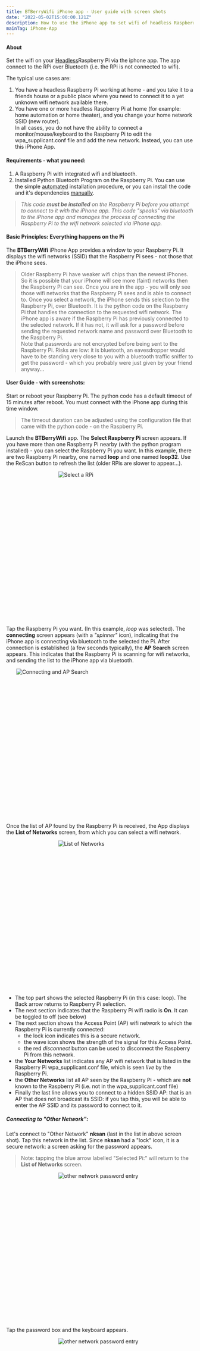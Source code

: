 ```yaml
---
title: BTBerryWifi iPhone app - User guide with screen shots
date: "2022-05-02T15:00:00.121Z"
description: How to use the iPhone app to set wifi of headless Raspberry Pi over Bluetooth.
mainTag: iPhone-App
---
```


#### About  
Set the wifi on your [Headless](/Raspberry-Pi/Principles-What-is-Headless/#sectionTop)Raspberry Pi via the iphone app.  The app connect to the RPi over Bluetooth (i.e. the RPi is not connected to wifi).
 
The typical use cases are:
1. You have a headless Raspberry Pi working at home - and you take it to a friends house or a public place where you need to connect it to a yet unknown wifi network available there.  
2. You have one or more headless Raspberry Pi at home (for example: home automation or home theater), and you change your home network SSID (new router).  
In all cases, you do not have the ability to connect a monitor/mouse/keyboard to the Raspberry Pi to edit the wpa_supplicant.conf file and add the new network. Instead, you can use this iPhone App.

#### Requirements - what you need:
1. A Raspberry Pi with integrated wifi and bluetooth.
2. Installed Python Bluetooth Program on the Raspberry Pi.  You can use the simple [automated](/Set-wifi-via-bluetooth/Installation-RaspberryPi-automatic/#sectionTop) installation procedure, or you can install the code and it's dependencies [manually](/Set-wifi-via-bluetooth/Installation-RaspberryPi-manual/#sectionTop).
>*This code **must be installed** on the Raspberry Pi before you attempt to connect to it with the iPhone app.  This code "speaks" via bluetooth to the iPhone app and manages the process of connecting the Raspberry Pi to the wifi network selected via iPhone app.*

#### Basic Principles: Everything happens on the Pi

The **BTBerryWifi** iPhone App provides a window to your Raspberry Pi. It displays the wifi networks (SSID) that the Raspberry Pi sees - not those that the iPhone sees.
>Older Raspberry Pi have weaker wifi chips than the newest iPhones.  So it is  possible that your iPhone will see more (faint) networks then the Raspberry Pi can see. Once you are in the app - you will only see those wifi networks that the Raspberry Pi sees and is able to connect to.
Once you select a network, the iPhone sends this selection to the Raspberry Pi, over Bluetooth.  It is the python code on the Raspberry Pi that  handles the connection to the requested wifi network.
The iPhone app is aware if the Raspberry Pi has previously connected to the selected network. If it has not, it will ask for a password before sending the requested network name and password over Bluetooth to the Raspberry Pi.  
>Note that passwords are not encrypted before being sent to the Raspberry Pi. Risks are low: it is bluetooth, an eavesdropper would have to be standing very close to you with a bluetooth traffic sniffer to get the password - which you probably were just given by your friend anyway...

#### User Guide - with screenshots:

Start or reboot your Raspberry Pi.  The python code has a default timeout of 15 minutes after reboot. You must connect with the iPhone app during this time window.
>The timeout duration can be adjusted using the configuration file that came with the python code - on the Raspberry Pi.  

Launch the **BTBerryWifi** app.  The **Select Raspberry Pi** screen appears.  If you have more than one Raspberry Pi nearby (with the python program installed) - you can select the Raspberry Pi you want. In this example, there are two Raspberry Pi nearby, one named **loop** and one named **loop32**.   Use the ReScan button to refresh the list (older RPis are slower to appear...).  

<div style="width: 225px; margin-top: 1em; margin-bottom: 1em; height: 400px; margin-left: auto; margin-right: auto">

![Select a RPi](./selectpi2.png)

</div>

Tap the Raspberry Pi you want. (In this example, *loop* was selected).  The **connecting** screen appears (with a *"spinner"* icon), indicating that the iPhone app is connecting via bluetooth to the selected the  Pi.  After connection is established (a few seconds typically), the **AP Search** screen appears.  This indicates that the Raspberry Pi is scanning for wifi networks, and sending the list to the iPhone app via bluetooth.  

<div style="width: 450px;  height: 400px; margin-top: 1em; margin-bottom: 1em; margin-left: auto; margin-right: auto">

![Connecting and AP Search](./conn-ap.png)

</div>

Once the list of AP found by the Raspberry Pi is received, the App displays the **List of Networks** screen, from which you can select a wifi network.

<div style="width: 225px;  height: 400px; margin-top: 1em; margin-bottom: 1em; margin-left: auto; margin-right: auto">

![List of Networks](./otherlistnksan.png)

</div>

- The top part shows the selected Raspberry Pi (in this case: loop).  The Back arrow returns to Raspberry Pi selection.  
- The next section indicates that the Raspberry Pi wifi radio is **On**.  It can be toggled to off (see below)
- The next section shows the Access Point (AP) wifi network to which the Raspberry Pi is currently connected:
    - the lock icon indicates this is a secure network.
    - the wave icon shows the strength of the signal for this Access Point.
    - the red *disconnect* button can be used to disconnect the Raspberry Pi from this network.
- the **Your Networks** list indicates any AP wifi network that is listed in the Raspberry Pi wpa_supplicant.conf file, which is seen *live* by the Raspberry Pi.
- the **Other Networks** list all AP seen by the Raspberry Pi - which are **not** known to the Raspberry Pi (i.e. not in the wpa_supplicant.conf file)
- Finally the last line allows you to connect to a hidden SSID AP: that is an AP that does not broadcast its SSID: if you tap this, you will be able to enter the AP SSID and its password to connect to it.

##### Connecting to "Other Network":

Let's connect to "Other Network" **nksan** (last in the list in above screen shot).  Tap this network in the list.  Since **nksan** had a "lock" icon, it is a secure network: a screen asking for the password appears.
>Note: tapping the blue arrow labelled "Selected Pi:" will return to the **List of Networks** screen.

 <div style="width: 225px;  height: 400px; margin-top: 1em; margin-bottom: 1em; margin-left: auto; margin-right: auto">

![other network password entry](./othernksan.png)

</div>

Tap the password box and the keyboard appears. 

<div style="width: 225px;  height: 400px; margin-top: 1em; margin-bottom: 1em; margin-left: auto; margin-right: auto">

![other network password entry](./othernksanwKB.png)

</div>


 Enter the password and tap **connect**.  A waiting screen with "spinner" indicates that the Raspberry Pi is attempting to connect to the selected AP (nksan) with the supplied password.  It can take up to 15 seconds to connect.

 <div style="width: 225px;  height: 400px; margin-top: 1em; margin-bottom: 1em; margin-left: auto; margin-right: auto">

![connecting to AP wifi network](./nksanspinner.png)

</div>

Once connected, the **List of Networks** screen is displayed.  You can see that the **nksan** is now connected - meaning that the Raspberry Pi successfully connected to the nksan wifi network.  

<div style="width: 225px;  height: 400px; margin-top: 1em; margin-bottom: 1em; margin-left: auto; margin-right: auto">

![List of Network - nksan](./nksanconnected.png)

</div>

>Note that the previous network Bell671 is no longer connected, and is listed under **Known Networks**.

##### Connect to "Your Networks"

Let us reconnect to **Bell671** which is a known network. Simply tap on the desired network (Bell671 in this example).  A spinner will be displayed as above, and when the connection is established, the **List of Network** screen is displayed, this time with Bell671 shown as connected.

<div style="width: 225px;  height: 400px; margin-top: 1em; margin-bottom: 1em; margin-left: auto; margin-right: auto">

![List of Network - nksan](./nksaninYour.png)

</div>

>The earlier successful connection to **nksan** means that this network was added to the wpa_supplicant.conf file via the python program on the Raspberry Pi. It is therefore now shown under **Known Networks**.  

###### Other Network - secured - failed to connect:

If you have failed to connect, it is likely because the password is wrong (although there are rare cases where the network refuses connections for other reasons which cannot be addressed with this App).

For example, we have attempted to connect to ***Bell671-5G*** listed in **Other Networks**, but have entered a bogus password.  The Raspberry Pi attempted to connect and failed. The failure screen is displayed:

<div style="width: 225px;  height: 400px; margin-top: 1em; margin-bottom: 1em; margin-left: auto; margin-right: auto">

![List of Network - nksan](./bellfailed.png)

</div>

>At this point, you can re-enter the password, or tap the top-left blue arrow labelled **Selected Pi** to return to the **List of Networks** screen.


##### Connecting to a hidden SSID

Some Access Points are configured to **not** broadcast their SSID (i.e.  name).  In this case it is not found by the Raspberry Pi and is not displayed in the list of network.  However, you can still connect to it if you know the exact name of the hidden (SSID) network and the password.

Tap the last row at the bottom of the screen labelled: **Other:** Use hidden SSID.  A screen appears that allows you to enter both the name of the network (SSID) and the password.


<div style="width: 225px;  height: 400px; margin-top: 1em; margin-bottom: 1em; margin-left: auto; margin-right: auto">

![List of Network - nksan](./hiddenwkb.png)

</div>

Enter the required information and click connect.  The familiar spinner appears, and if successful, the **List of Network** screen will appear, showing the hidden SSID's name as connected.  

>Note that now that you have connected to this hidden SSID, the Raspberry Pi is aware of its presence, and if you disconnect from it, this hidden SSID's name will actually be listed under known networks - but only for the duration of this session.

###### hidden SSID - failure to connect

In this example, a fake SSID name and password was entered.  has a result, the Raspberry Pi could not connect and displayed the corresponding failure screen.

<div style="width: 225px;  height: 400px; margin-top: 1em; margin-bottom: 1em; margin-left: auto; margin-right: auto">

![List of Network - nksan](./hiddenfailed.png)

</div>

>You can re-enter correct information and connect, or tap the top-left blue arrow labelled **Selected Pi:** to return to the **List of Networks** screen

##### Connecting to an open Network

An open network is not secured, and does not need a password. These are often found in coffee shops or airports for example. They will appear in the **Other Networks** list.  They do not have a lock icon.  For example, Solar, below is an open network.

<div style="width: 225px;  height: 400px; margin-top: 1em; margin-bottom: 1em; margin-left: auto; margin-right: auto">

![List of Network - nksan](./nksaninYour.png)

</div>

To connect, tap the name of the network.  Since a password is not needed, the Raspberry Pi will attempt to connect immediately, and the connection spinner seen above will be displayed.  If the connection is successful, the familiar **List of Network** will be displayed with the selected open network connected.

###### Open network - failure to connect:

If the Raspberry Pi fails to connect the following screen will be displayed.  

<div style="width: 225px;  height: 400px; margin-top: 1em; margin-bottom: 1em; margin-left: auto; margin-right: auto">

![List of Network - nksan](./solarfailed.png)

</div>

> At this point, you do not have many options. The Raspberry Pi has failed to connect.  There is no password to re-enter.  You can only try to connect again or go back to the **List of Network**.  

##### Turning off the Raspberry Pi Wifi Radio

Using the app it is possible to turn off the wifi radio on the Raspberry Pi. This is sometimes used to save battery on the RPi.  On the **List of Network** screen, simply toggle (*slide left*) the switch labelled **Wifi Radio (On-Off)**.

When the RPi wifi radio is off, the following screen will be displayed:

<div style="width: 225px;  height: 400px; margin-top: 1em; margin-bottom: 1em; margin-left: auto; margin-right: auto">

![List of Network - nksan](./wifiradioOff.png)

</div>

>Note that although the wifi radio is off, the bluetooth radio is still functioning and the iPhone app is still connected to the Raspberry Pi.  You can turn on the wifi on the RPi by toggling the switch back to On (*slide right*).  

Upon turning the radio **on**, the **List of Networks** screen appears again.  However, the RPi is not connected to a network.  

<div style="width: 225px;  height: 400px; margin-top: 1em; margin-bottom: 1em; margin-left: auto; margin-right: auto">

![List of Network - nksan](./disconnected.png)

</div>

You must select one of the network to reconnect the Raspberry Pi to a wifi network.

##### Raspberry Pi Bluetooth failure / Python program timeout

It has been observed that sometimes the Raspberry Pi Bluetooth connection drops - which essentially disconnects the iPhone from the RPi. In this case, the following screen is displayed, as a warning.

<div style="width: 225px;  height: 400px; margin-top: 1em; margin-bottom: 1em; margin-left: auto; margin-right: auto">

![List of Network - nksan](./restart.png)

</div>

Tapping OK will re-start the scanning for Raspberry PIs - as per the entry screen above.  If the Raspberry Pi bluetooth is functioning, you will be able to connect.
>Note that if the iPhone app was left unattended for the default timeout of 15 minutes, the Raspberry Pi Python program will have shutdown, and you will not be able to reconnect to the Raspberry Pi until it is rebooted.  However, the iPhone App can remain open. Simply tap the **ReScan** button after the Raspberry Pi has booted up to reconnect.